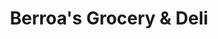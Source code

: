 ---
title: "Berroa's Grocery & Deli"
url: /bethlehem/berroas-grocery-und-deli/
shop: Lebensmittel
---